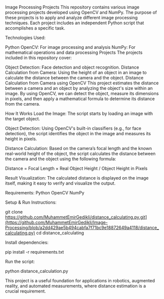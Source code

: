 Image Processing Projects
This repository contains various image processing projects developed using OpenCV and NumPy. The purpose of these projects is to apply and analyze different image processing techniques. Each project includes an independent Python script that accomplishes a specific task.

Technologies Used:

Python
OpenCV: For image processing and analysis
NumPy: For mathematical operations and data processing
Projects
The projects included in this repository cover:

Object Detection: Face detection and object recognition.
Distance Calculation from Camera: Using the height of an object in an image to calculate the distance between the camera and the object.
Distance Calculation from Camera using OpenCV
This project estimates the distance between a camera and an object by analyzing the object's size within an image. By using OpenCV, we can detect the object, measure its dimensions in pixels, and then apply a mathematical formula to determine its distance from the camera.

How It Works
Load the Image: The script starts by loading an image with the target object.

Object Detection: Using OpenCV's built-in classifiers (e.g., for face detection), the script identifies the object in the image and measures its height in pixels.

Distance Calculation: Based on the camera’s focal length and the known real-world height of the object, the script calculates the distance between the camera and the object using the following formula:

Distance = Focal Length × Real Object Height / Object Height in Pixels​
 
Result Visualization: The calculated distance is displayed on the image itself, making it easy to verify and visualize the output.

Requirements:
Python
OpenCV
NumPy


Setup & Run Instructions:

git clone https://github.com/MuhammetEmirGedikli/distance_calculating.py.git](https://github.com/MuhammetEmirGedikli/Image-Processing/blob/a2dd429ae5b494cabfa7f71bc9e18872649a4118/distance_calculating.py)
cd distance_calculating

Install dependencies:

pip install -r requirements.txt


Run the script:

python distance_calculation.py

This project is a useful foundation for applications in robotics, augmented reality, and automated measurements, where distance estimation is a crucial requirement.

